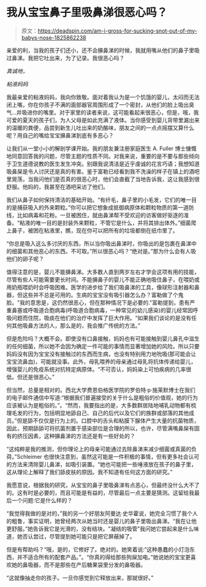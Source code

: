 # 我从宝宝鼻子里吸鼻涕很恶心吗？

> 原文：<https://deadspin.com/am-i-gross-for-sucking-snot-out-of-my-babys-nose-1825862238>

亲爱的利，当我的孩子们还小，还不会擤鼻涕的时候，我就用嘴从他们的鼻子里吸过鼻涕。我把它吐出来，为了记录。我很恶心吗？



*真诚地，*

*粘液妈妈*

我最亲爱的粘液妈妈，我向你致敬。面对着我认为是一个饥饿的婴儿，太闷而无法闭上嘴，你在你孩子不满的面部器官周围形成了一个密封，从他们的脸上吸出臭气…并吸进你的嘴里。对于家里的读者来说，这可能看起来很恶心，但是，哦，我可爱的夏天的孩子们，为人父母是如此充满了液体。当你感受到婴儿背带里漏出来的温暖的粪便，品尝到新生儿吐出来的奶酪味，朋友之间的一点点摇摆又算什么呢？用自己的嘴给宝宝擤鼻涕到底有多恶心？

让我们从一堂小小的解剖学课开始。我的朋友兼注册家庭医生 A. Fuller 博士慷慨地同意回答我的问题，尽管主题的性质不同。对我来说，重要的是不要与那些倾向于卫生道德说教的医生发生冲突。别跟我说清洁是近乎虔诚的花言巧语；我想知道吸鼻屎是令人讨厌还是真的有害。鉴于富勒已经看到我不洗澡的样子在镇上的酒吧里晃荡，当我问他们是否真的很恶心时，他们会直截了当地告诉我，这让我感到很舒服。他妈的，我甚至在酒吧采访了他们。

我们从鼻子如何保持清洁的基础开始。“有纤毛，鼻子里的小毛发，它们的唯一目的是捕获吸入的外来颗粒。”你可以把它想象成抵御病原体和颗粒物质的第一道防线，比如病毒和花粉。一旦被困住，就由鼻涕帮不受欢迎的访客做好驱逐的准备。“粘液的唯一目的是封装外来颗粒，不管它是什么，并将其排出体外。”细菌爬上鼻子，被困在粘液里，瞧，现在你可以把所有的垃圾都倒在纸巾里了。

“你总是吸入这么多讨厌的东西，所以当你吸出鼻涕时，你吸出的是包裹在鼻涕中的细菌和其他恶心的东西。不可取。”所以很恶心吗？“绝对是。”那为什么会有人吸他们的卵子呢？

值得注意的是，婴儿不能擤鼻涕。大多数人直到两岁左右才学会这项有用的技能，尽管有些人可能需要更长时间。不能擤鼻子的婴儿不能正确地吸住鼻子，在喂奶或用奶瓶喂奶时会呼吸困难。医学的进步给了我们吸鼻涕的工具，像球形注射器和鼻器，但这些并不总是可用的。生病的宝宝没有吸引器怎么办？富勒做了个鬼脸。"我的意思是，这仍然很恶心，但在那种情况下是必要的."富勒提到，患有严重鼻塞或呼吸道合胞病毒(呼吸道合胞病毒，一种常见的幼儿感染)的婴儿经常因呼吸问题而住院，吸痰在他们的治疗中发挥了巨大作用。“如果我们谈论的是没有任何其他吸鼻方法的人，那么是的，我会推广传统的方法。”

但是危险吗？大概不会。即使没有口鼻接触，妈妈也有可能接触到婴儿鼻孔中滋生的任何细菌，所以她不会因为确定一件可能的事情而显著增加她的风险。所以只要妈妈没有因为宝宝没有接触过的东西而生病，也没有特别用力地吮吸(那可能会让宝宝流鼻血)，可能就没事。此外，母乳喂养的母亲通过母乳将抗体传递给婴儿，增强婴儿的免疫系统对抗特定病原体。“不可否认，妈妈染上可怕疾病的几率很低。但还是很恶心。”

但当然，总量是相对的。西北大学费恩伯格医学院的罗伯特·p·施莱默博士在我们的电子邮件通信中写道:“根据我们普遍接受的关于什么是粗俗的价值观，她的行为应该被认为是粗俗的。”。“然而，我要指出的是，大多数群居陆地哺乳动物都有梳理毛发的行为，包括明显地舔自己、自己的后代以及它们的族群或部落的其他成员。”但是舔不仅仅是行为上的。口腔中的舌头和粘膜下腺体产生大量的抗菌物质，因此，预期舔舔可将抗菌剂置于感染部位是合理的所以，也许，尽管满嘴鼻屎有固有的挤压因素，这种擤鼻涕的方法还是有一些好处的？

“这纯粹是我的推测，但你理论上的母亲可能通过去除鼻涕来减少细菌或真菌的负荷。”Schleimer 也很快注意到，虽然这可能是一件积极的事情，但有更多社会认可的方法来清除婴儿鼻涕，如吸引装置。“她也可能把一些唾液放在孩子的鼻子里，这从理论上解释了我们舔皮肤的原因。我不知道有任何这方面的研究。”

我愿意说，根据我的研究，从宝宝的鼻子里吸鼻涕有点恶心，但最终没什么大不了的。这有时是必要的，而且可能是有益的，尽管最后一点主要是猜测。这留给我最后一个问题:它是什么样的？

“我觉得我做的是对的，”我的另一个好朋友阿曼达·史华霍说，她完全习惯了我个人的粗鲁，事实证明，她曾经两次从她当时还是婴儿的鼻子里吸出鼻涕。“我在让他更舒服。”她告诉我它是光滑的，没有结块。"凝结的吸管"我问她它尝起来是什么味道，她否认尝过，尽管提到她可能只是把它屏蔽掉了。

但是有帮助吗？“哦，是的，它修好了。绝对的。她笑着说:“这种愚蠢的小灯泡东西，并不适合所有的配套产品。”。“你真的得给那些狗屎加电。”她说她的宝宝更喜欢她的鼻吸器，而不是那些在产后糖果袋里分发的鼻吸器。

“这就像抽走你的孩子。一旦你感觉到它释放出来，那就很好。”